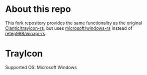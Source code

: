# About this repo

This fork repository provides the same functionality as the original [Ciantic/trayicon-rs](https://github.com/Ciantic/trayicon-rs), but uses [microsoft/windows-rs](https://github.com/microsoft/windows-rs) instead of [retep998/winapi-rs](https://github.com/retep998/winapi-rs).


# TrayIcon

Supported OS: Microsoft Windows
